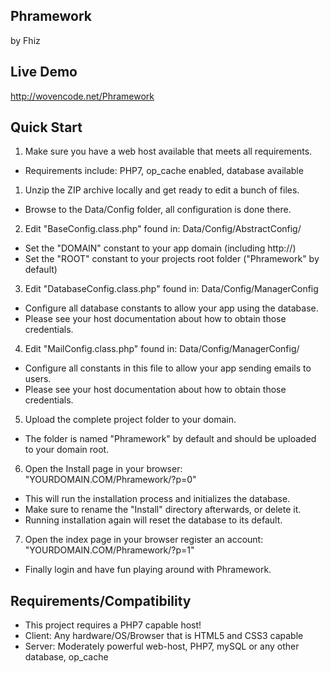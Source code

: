 Phramework
---
by Fhiz<br>

Live Demo
---
http://wovencode.net/Phramework

Quick Start
---

1. Make sure you have a web host available that meets all requirements.
* Requirements include: PHP7, op_cache enabled, database available

1. Unzip the ZIP archive locally and get ready to edit a bunch of files.
* Browse to the Data/Config folder, all configuration is done there.

2. Edit "BaseConfig.class.php" found in: Data/Config/AbstractConfig/
* Set the "DOMAIN" constant to your app domain (including http://)
* Set the "ROOT" constant to your projects root folder ("Phramework" by default)

3. Edit "DatabaseConfig.class.php" found in: Data/Config/ManagerConfig
* Configure all database constants to allow your app using the database.
* Please see your host documentation about how to obtain those credentials.

4. Edit "MailConfig.class.php" found in: Data/Config/ManagerConfig/
* Configure all constants in this file to allow your app sending emails to users.
* Please see your host documentation about how to obtain those credentials.

5. Upload the complete project folder to your domain.
* The folder is named "Phramework" by default and should be uploaded to your domain root.

6. Open the Install page in your browser: "YOURDOMAIN.COM/Phramework/?p=0"
* This will run the installation process and initializes the database.
* Make sure to rename the "Install" directory afterwards, or delete it.
* Running installation again will reset the database to its default.

7. Open the index page in your browser register an account: "YOURDOMAIN.COM/Phramework/?p=1"
* Finally login and have fun playing around with Phramework.

Requirements/Compatibility
---
* This project requires a PHP7 capable host!
* Client: Any hardware/OS/Browser that is HTML5 and CSS3 capable
* Server: Moderately powerful web-host, PHP7, mySQL or any other database, op_cache